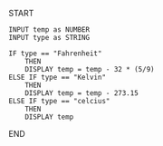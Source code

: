 START

    INPUT temp as NUMBER
    INPUT type as STRING

    IF type == "Fahrenheit" 
		THEN
        DISPLAY temp = temp - 32 * (5/9)
    ELSE IF type == "Kelvin" 
		THEN
        DISPLAY temp = temp - 273.15
    ELSE IF type == "celcius" 
		THEN
        DISPLAY temp

END